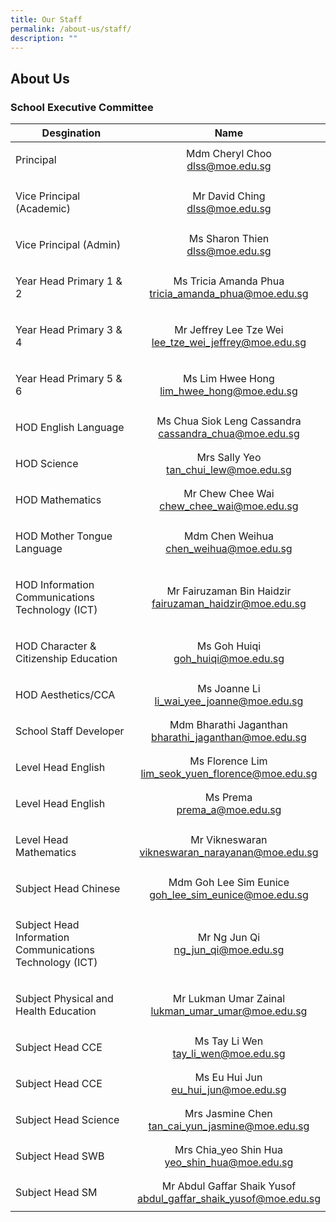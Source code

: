 ```yaml
---
title: Our Staff
permalink: /about-us/staff/
description: ""
---
```

## About Us

### School Executive Committee

| **Desgination** | **Name** |
|:---:|:---:|
| <p align="left">Principal | Mdm Cheryl Choo<br>[dlss@moe.edu.sg](mailto:dlss@moe.edu.sg) |
| <p align="left">Vice Principal (Academic) | Mr David Ching<br>[dlss@moe.edu.sg](mailto:dlss@moe.edu.sg) |
| <p align="left">Vice Principal (Admin)| Ms Sharon Thien<br>[dlss@moe.edu.sg](mailto:dlss@moe.edu.sg)|
|<p align="left">Year Head Primary 1 & 2| Ms Tricia Amanda Phua<br>[tricia_amanda_phua@moe.edu.sg](mailto:tricia_amanda_phua@moe.edu.sg)|
|<p align="left">Year Head Primary 3 & 4| Mr Jeffrey Lee Tze Wei<br>[lee_tze_wei_jeffrey@moe.edu.sg](mailto:lee_tze_wei_jeffrey@moe.edu.sg)|
|<p align="left">Year Head Primary 5 & 6|Ms Lim Hwee Hong<br>[lim_hwee_hong@moe.edu.sg](mailto:lim_hwee_hong@moe.edu.sg)|
|<p align="left">HOD English Language|Ms Chua Siok Leng Cassandra<br>[cassandra_chua@moe.edu.sg](mailto:cassandra_chua@moe.edu.sg)|
|<p align="left">HOD Science|Mrs Sally Yeo<br>[tan_chui_lew@moe.edu.sg](mailto:tan_chui_lew@moe.edu.sg)|
|<p align="left">HOD Mathematics|Mr Chew Chee Wai<br>[chew_chee_wai@moe.edu.sg](mailto:chew_chee_wai@moe.edu.sg)|
|<p align="left">HOD Mother Tongue Language|Mdm Chen Weihua<br>[chen_weihua@moe.edu.sg](mailto:chen_weihua@moe.edu.sg)|
|<p align="left">HOD Information Communications Technology (ICT)|Mr Fairuzaman Bin Haidzir<br>[fairuzaman_haidzir@moe.edu.sg](mailto:fairuzaman_haidzir@moe.edu.sg)|
|<p align="left">HOD Character & Citizenship Education|Ms Goh Huiqi<br>[goh_huiqi@moe.edu.sg](mailto:goh_huiqi@moe.edu.sg)|
|<p align="left">HOD Aesthetics/CCA|Ms Joanne Li<br>[li_wai_yee_joanne@moe.edu.sg](mailto:li_wai_yee_joanne@moe.edu.sg)|
|<p align="left">School Staff Developer|Mdm Bharathi Jaganthan<br>[bharathi_jaganthan@moe.edu.sg](mailto:bharathi_jaganthan@moe.edu.sg)|
|<p align="left">Level Head English|Ms Florence Lim<br>[lim_seok_yuen_florence@moe.edu.sg](mailto:lim_seok_yuen_florence@moe.edu.sg)|
|<p align="left">Level Head English|Ms Prema<br>[prema_a@moe.edu.sg](mailto:prema_a@moe.edu.sg)|
|<p align="left">Level Head Mathematics|Mr Vikneswaran<br>[vikneswaran_narayanan@moe.edu.sg](mailto:vikneswaran_narayanan@moe.edu.sg)|
|<p align="left">Subject Head Chinese|Mdm Goh Lee Sim Eunice<br>[goh_lee_sim_eunice@moe.edu.sg](mailto:goh_lee_sim_eunice@moe.edu.sg)|
|<p align="left"> Subject Head Information Communications Technology (ICT)|Mr Ng Jun Qi<br>[ng_jun_qi@moe.edu.sg](mailto:ng_jun_qi@moe.edu.sg)|
|<p align="left">Subject Physical and Health Education|Mr Lukman Umar Zainal<br>[lukman_umar_umar@moe.edu.sg](mailto:lukman_umar_umar@moe.edu.sg)|
|<p align="left">Subject Head CCE|Ms Tay Li Wen<br>[tay_li_wen@moe.edu.sg](mailto:tay_li_wen@moe.edu.sg)|
|<p align="left">Subject Head CCE|Ms Eu Hui Jun<br>[eu_hui_jun@moe.edu.sg](mailto:eu_hui_jun@moe.edu.sg)|
|<p align="left">Subject Head Science|Mrs Jasmine Chen<br>[tan_cai_yun_jasmine@moe.edu.sg](mailto:tan_cai_yun_jasmine@moe.edu.sg)|
|<p align="left">Subject Head SWB|Mrs Chia_yeo Shin Hua<br>[yeo_shin_hua@moe.edu.sg](mailto:yeo_shin_hua@moe.edu.sg)|
|<p align="left">Subject Head SM|Mr Abdul Gaffar Shaik Yusof<br>[abdul_gaffar_shaik_yusof@moe.edu.sg](mailto:abdul_gaffar_shaik_yusof@moe.edu.sg)|
	